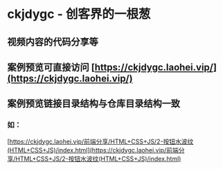 # ckjdygc - 创客界的一根葱

## 视频内容的代码分享等

## 案例预览可直接访问 [https://ckjdygc.laohei.vip/](https://ckjdygc.laohei.vip/)


## 案例预览链接目录结构与仓库目录结构一致
### 如：
[https://ckjdygc.laohei.vip/前端分享/HTML+CSS+JS/2-按钮水波纹(HTML+CSS+JS)/index.html](https://ckjdygc.laohei.vip/前端分享/HTML+CSS+JS/2-按钮水波纹(HTML+CSS+JS)/index.html)
